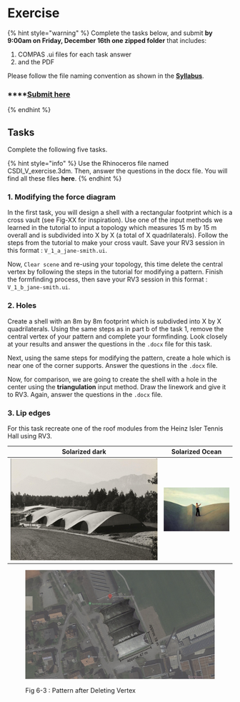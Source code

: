 # Exercise

{% hint style="warning" %}
Complete the tasks below, and submit **by 9:00am on Friday, December 16th one zipped folder** that includes:

1. COMPAS .ui files for each task answer
2. and the PDF

Please follow the file naming convention as shown in the [**Syllabus**](../../syllabus.md#submissions).

### ****[**Submit here**](https://polybox.ethz.ch/index.php/s/BA60XLsuQJdpWuj)
{% endhint %}

## Tasks

Complete the following five tasks.

{% hint style="info" %}
Use the Rhinoceros file named CSDI_V_exercise.3dm. Then, answer the questions in the docx file. You will find all these files **here**.&#x20;
{% endhint %}

### 1. Modifying the force diagram

In the first task, you will design a shell with a rectangular footprint which is a cross vault (see Fig-XX for inspiration). Use one of the input methods we learned in the tutorial to input a topology which measures 15 m by 15 m overall and is subdivided into X by X (a total of X quadrilaterals). Follow the steps from the tutorial to make your cross vault. Save your RV3 session in this format : `V_1_a_jane-smith.ui`.

Now, `Clear scene` and re-using your topology, this time delete the central vertex by following the steps in the tutorial for modifying a pattern. Finish the formfinding process, then save your RV3 session in this format : `V_1_b_jane-smith.ui`.


### 2. Holes

Create a shell with an 8m by 8m footprint which is subdivded into X by X quadrilaterals. Using the same steps as in part b of the task 1, remove the central vertex of your pattern and complete your formfinding. Look closely at your results and answer the questions in the `.docx` file for this task. 

Next, using the same steps for modifying the pattern, create a hole which is near one of the corner supports. Answer the questions in the `.docx` file. 

Now, for comparison, we are going to create the shell with a hole in the center using the **triangulation** input method. Draw the linework and give it to RV3. Again, answer the questions in the `.docx` file.

### 3. Lip edges

For this task recreate one of the roof modules from the Heinz Isler Tennis Hall using RV3.



<!-- rv3_heinzIsler_ref_1
rv3_heinzIsler_ref_2 -->



Solarized dark             |  Solarized Ocean
:-------------------------:|:-------------------------:
![](../../../.gitbook/assets/rv3_heinzIsler_ref_1.png)  |  ![](../../../.gitbook/assets/rv3_heinzIsler_ref_2.jpeg)

<figure><img src="../../../.gitbook/assets/rv3_heinzIsler_ref_sitePlan_annotated-01.png" alt=""><figcaption><p>Fig 6-3 : Pattern after Deleting Vertex</p></figcaption></figure>